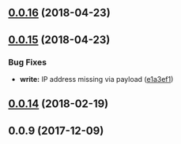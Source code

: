 <a name="0.0.16"></a>
## [0.0.16](https://github.com/biancode/node-red-contrib-bacnet/compare/v0.0.15...v0.0.16) (2018-04-23)



<a name="0.0.15"></a>
## [0.0.15](https://github.com/biancode/node-red-contrib-bacnet/compare/v0.0.14...v0.0.15) (2018-04-23)


### Bug Fixes

* **write:** IP address missing via payload ([e1a3ef1](https://github.com/biancode/node-red-contrib-bacnet/commit/e1a3ef1))



<a name="0.0.14"></a>
## [0.0.14](https://github.com/biancode/node-red-contrib-bacnet/compare/v0.0.9...v0.0.14) (2018-02-19)



<a name="0.0.9"></a>
## 0.0.9 (2017-12-09)



